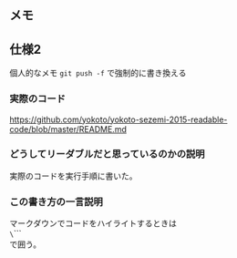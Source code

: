 ## メモ


## 仕様2

個人的なメモ
`git push -f`
で強制的に書き換える

### 実際のコード  

https://github.com/yokoto/yokoto-sezemi-2015-readable-code/blob/master/README.md


### どうしてリーダブルだと思っているのかの説明  

実際のコードを実行手順に書いた。


### この書き方の一言説明

マークダウンでコードをハイライトするときは  
`\`\`\``  
で囲う。


